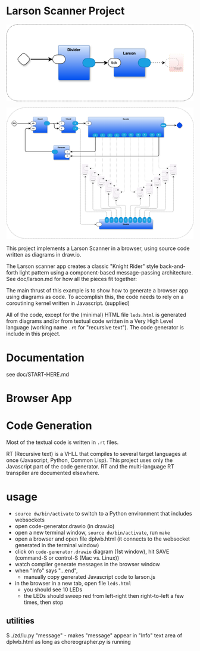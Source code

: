 # Larson Scanner Project

![layer 1](./doc/scanner-layer1.png)

![layer 2](./doc/scanner-layer2.png)

This project implements a Larson Scanner in a browser, using source code written as diagrams in draw.io.

The Larson scanner app creates a classic "Knight Rider" style back-and-forth light pattern using a component-based message-passing architecture. See doc/larson.md for how all the pieces fit together:

The main thrust of this example is to show how to generate a browser app using diagrams as code. To accomplish this, the code needs to rely on a coroutining kernel written in Javascript. (supplied)

All of the code, except for the (minimal) HTML file `leds.html` is generated from diagrams and/or from textual code written in a Very High Level language (working name `.rt` for "recursive text"). The code generator is include in this project.

# Documentation
see doc/START-HERE.md

# Browser App

# Code Generation
Most of the textual code is written in `.rt` files. 

RT (Recursive text) is a VHLL that compiles to several target languages at once (Javascript, Python, Common Lisp). This project uses only the Javascript part of the code generator. RT and the multi-language RT transpiler are documented elsewhere.


# usage
- `source dw/bin/activate` to switch to a Python environment that includes websockets
- open code-generator.drawio (in draw.io)
- open a new terminal window, `source dw/bin/activate`, run `make`
- open a browser and open file dplwb.html (it connects to the websocket generated in the terminal window)
- click on `code-generator.drawio` diagram (1st window), hit SAVE (command-S or control-S (Mac vs. Linux))
- watch compiler generate messages in the browser window
- when "Info" says "...end",
  - manually copy generated Javascript code to larson.js
- in the browser in a new tab, open file `leds.html`
  - you should see 10 LEDs
  - the LEDs should sweep red from left-right then right-to-left a few times, then stop

## utilities

$ ./zd/lu.py "message"
	- makes "message" appear in "Info" text area of dplwb.html as long as choreographer.py is running
	
